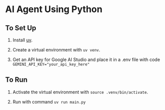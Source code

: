 # AI Agent Using Python

## To Set Up

1. Install [uv](https://github.com/astral-sh/uv).

2. Create a virtual environment with `uv venv`.

3. Get an API key for Google AI Studio and place it in a .env file with code `GEMINI_API_KEY="your_api_key_here"`

## To Run

1. Activate the virtual environment with `source .venv/bin/activate`.

2. Run with command `uv run main.py`